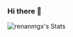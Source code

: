### Hi there 👋

<!--
**RenanMGX/renanmgx** is a ✨ _special_ ✨ repository because its `README.md` (this file) appears on your GitHub profile.

Here are some ideas to get you started:

- 🔭 I’m currently working on ...
- 🌱 I’m currently learning ...
- 👯 I’m looking to collaborate on ...
- 🤔 I’m looking for help with ...
- 💬 Ask me about ...
- 📫 How to reach me: ...
- 😄 Pronouns: ...
- ⚡ Fun fact: ...
-->
![renanmgx's Stats](https://github-readme-stats.vercel.app/api?username=renanmgx&theme=vue-dark&show_icons=true&hide_border=true&count_private=true)
